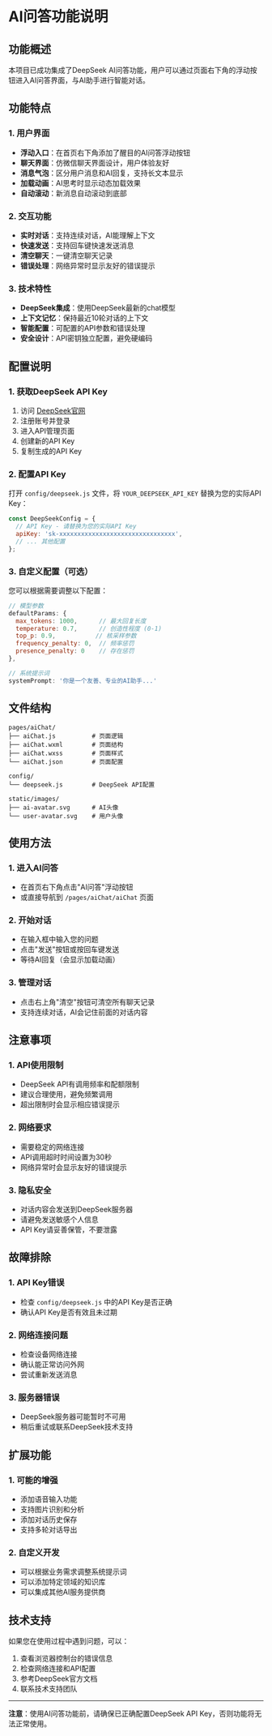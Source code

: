 # AI问答功能说明

## 功能概述

本项目已成功集成了DeepSeek AI问答功能，用户可以通过页面右下角的浮动按钮进入AI问答界面，与AI助手进行智能对话。

## 功能特点

### 1. 用户界面
- **浮动入口**：在首页右下角添加了醒目的AI问答浮动按钮
- **聊天界面**：仿微信聊天界面设计，用户体验友好
- **消息气泡**：区分用户消息和AI回复，支持长文本显示
- **加载动画**：AI思考时显示动态加载效果
- **自动滚动**：新消息自动滚动到底部

### 2. 交互功能
- **实时对话**：支持连续对话，AI能理解上下文
- **快速发送**：支持回车键快速发送消息
- **清空聊天**：一键清空聊天记录
- **错误处理**：网络异常时显示友好的错误提示

### 3. 技术特性
- **DeepSeek集成**：使用DeepSeek最新的chat模型
- **上下文记忆**：保持最近10轮对话的上下文
- **智能配置**：可配置的API参数和错误处理
- **安全设计**：API密钥独立配置，避免硬编码

## 配置说明

### 1. 获取DeepSeek API Key

1. 访问 [DeepSeek官网](https://www.deepseek.com/)
2. 注册账号并登录
3. 进入API管理页面
4. 创建新的API Key
5. 复制生成的API Key

### 2. 配置API Key

打开 `config/deepseek.js` 文件，将 `YOUR_DEEPSEEK_API_KEY` 替换为您的实际API Key：

```javascript
const DeepSeekConfig = {
  // API Key - 请替换为您的实际API Key
  apiKey: 'sk-xxxxxxxxxxxxxxxxxxxxxxxxxxxxxxxx',
  // ... 其他配置
};
```

### 3. 自定义配置（可选）

您可以根据需要调整以下配置：

```javascript
// 模型参数
defaultParams: {
  max_tokens: 1000,      // 最大回复长度
  temperature: 0.7,      // 创造性程度 (0-1)
  top_p: 0.9,           // 核采样参数
  frequency_penalty: 0,  // 频率惩罚
  presence_penalty: 0    // 存在惩罚
},

// 系统提示词
systemPrompt: '你是一个友善、专业的AI助手...'
```

## 文件结构

```
pages/aiChat/
├── aiChat.js          # 页面逻辑
├── aiChat.wxml        # 页面结构
├── aiChat.wxss        # 页面样式
└── aiChat.json        # 页面配置

config/
└── deepseek.js        # DeepSeek API配置

static/images/
├── ai-avatar.svg      # AI头像
└── user-avatar.svg    # 用户头像
```

## 使用方法

### 1. 进入AI问答
- 在首页右下角点击"AI问答"浮动按钮
- 或直接导航到 `/pages/aiChat/aiChat` 页面

### 2. 开始对话
- 在输入框中输入您的问题
- 点击"发送"按钮或按回车键发送
- 等待AI回复（会显示加载动画）

### 3. 管理对话
- 点击右上角"清空"按钮可清空所有聊天记录
- 支持连续对话，AI会记住前面的对话内容

## 注意事项

### 1. API使用限制
- DeepSeek API有调用频率和配额限制
- 建议合理使用，避免频繁调用
- 超出限制时会显示相应错误提示

### 2. 网络要求
- 需要稳定的网络连接
- API调用超时时间设置为30秒
- 网络异常时会显示友好的错误提示

### 3. 隐私安全
- 对话内容会发送到DeepSeek服务器
- 请避免发送敏感个人信息
- API Key请妥善保管，不要泄露

## 故障排除

### 1. API Key错误
- 检查 `config/deepseek.js` 中的API Key是否正确
- 确认API Key是否有效且未过期

### 2. 网络连接问题
- 检查设备网络连接
- 确认能正常访问外网
- 尝试重新发送消息

### 3. 服务器错误
- DeepSeek服务器可能暂时不可用
- 稍后重试或联系DeepSeek技术支持

## 扩展功能

### 1. 可能的增强
- 添加语音输入功能
- 支持图片识别和分析
- 添加对话历史保存
- 支持多轮对话导出

### 2. 自定义开发
- 可以根据业务需求调整系统提示词
- 可以添加特定领域的知识库
- 可以集成其他AI服务提供商

## 技术支持

如果您在使用过程中遇到问题，可以：

1. 查看浏览器控制台的错误信息
2. 检查网络连接和API配置
3. 参考DeepSeek官方文档
4. 联系技术支持团队

---

**注意**：使用AI问答功能前，请确保已正确配置DeepSeek API Key，否则功能将无法正常使用。